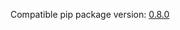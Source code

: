 <!--- https://github.com/mgroth0/deephys/releases -->

[//]: # (VERSION:1.27.1)


Compatible pip package
version: [0.8.0](https://pypi.org/project/deephys/0.8.0/)

[//]: # (### PIP Python Package Updated to 0.8.0)
[//]: # (### New Features)
[//]: # (### Performance Improvements)
[//]: # (### Cosmetic Changes)
[//]: # (### Bug Fixes)
[//]: # (### Changes)
[//]: # (### Internal Development)
[//]: # (### New Tests)
[//]: # (### Notes)
[//]: # (### Todo)